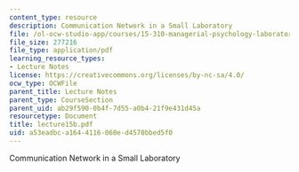 ```yaml
---
content_type: resource
description: Communication Network in a Small Laboratory
file: /ol-ocw-studio-app/courses/15-310-managerial-psychology-laboratory-spring-2003/a53eadbca1644116060ed4570bbed5f0_lecture15b.pdf
file_size: 277216
file_type: application/pdf
learning_resource_types:
- Lecture Notes
license: https://creativecommons.org/licenses/by-nc-sa/4.0/
ocw_type: OCWFile
parent_title: Lecture Notes
parent_type: CourseSection
parent_uid: ab29f590-0b4f-7d55-a0b4-21f9e431d45a
resourcetype: Document
title: lecture15b.pdf
uid: a53eadbc-a164-4116-060e-d4570bbed5f0
---
```

Communication Network in a Small Laboratory